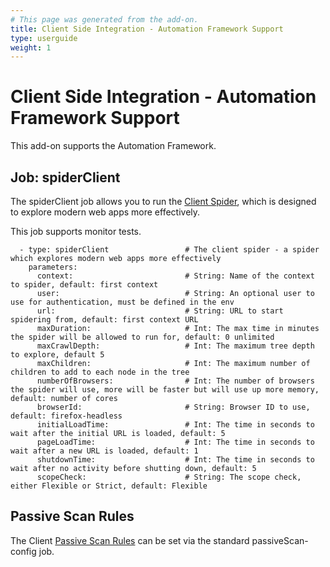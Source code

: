```yaml
---
# This page was generated from the add-on.
title: Client Side Integration - Automation Framework Support
type: userguide
weight: 1
---
```


# Client Side Integration - Automation Framework Support

This add-on supports the Automation Framework.

## Job: spiderClient

The spiderClient job allows you to run the [Client Spider](/docs/desktop/addons/client-side-integration/spider/), which is designed to explore modern web apps more effectively.


This job supports monitor tests.

```
  - type: spiderClient                 # The client spider - a spider which explores modern web apps more effectively
    parameters:
      context:                         # String: Name of the context to spider, default: first context
      user:                            # String: An optional user to use for authentication, must be defined in the env
      url:                             # String: URL to start spidering from, default: first context URL
      maxDuration:                     # Int: The max time in minutes the spider will be allowed to run for, default: 0 unlimited
      maxCrawlDepth:                   # Int: The maximum tree depth to explore, default 5
      maxChildren:                     # Int: The maximum number of children to add to each node in the tree
      numberOfBrowsers:                # Int: The number of browsers the spider will use, more will be faster but will use up more memory, default: number of cores
      browserId:                       # String: Browser ID to use, default: firefox-headless
      initialLoadTime:                 # Int: The time in seconds to wait after the initial URL is loaded, default: 5
      pageLoadTime:                    # Int: The time in seconds to wait after a new URL is loaded, default: 1
      shutdownTime:                    # Int: The time in seconds to wait after no activity before shutting down, default: 5
      scopeCheck:                      # String: The scope check, either Flexible or Strict, default: Flexible
```

## Passive Scan Rules

The Client [Passive Scan Rules](/docs/desktop/addons/client-side-integration/pscan/) can be set via the standard passiveScan-config job.
